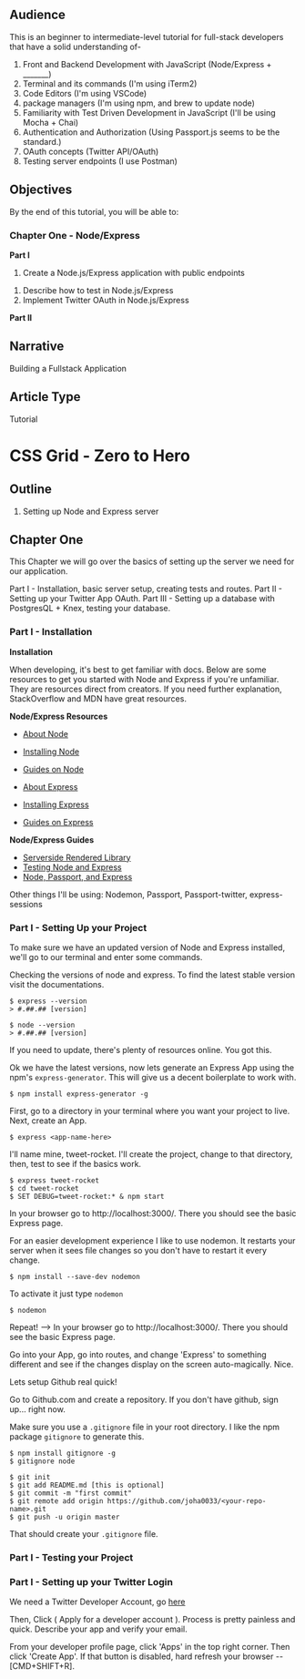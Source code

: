 ## Audience

This is an beginner to intermediate-level tutorial for full-stack developers that have a solid understanding of-

1. Front and Backend Development with JavaScript (Node/Express + _______)
1. Terminal and its commands (I'm using iTerm2)
1. Code Editors (I'm using VSCode)
1. package managers (I'm using npm, and brew to update node)
1. Familiarity with Test Driven Development in JavaScript (I'll be using Mocha + Chai)
1. Authentication and Authorization (Using Passport.js seems to be the standard.)
1. OAuth concepts (Twitter API/OAuth)
1. Testing server endpoints (I use Postman)

## Objectives

By the end of this tutorial, you will be able to:

### Chapter One - Node/Express 

**Part I**
1. Create a Node.js/Express application with public endpoints
<!-- 1. Implement a database with PostgresQL + Knex -->
1. Describe how to test in Node.js/Express
1. Implement Twitter OAuth in Node.js/Express

**Part II**


## Narrative

Building a Fullstack Application 

## Article Type

Tutorial

# CSS Grid - Zero to Hero

## Outline

1. Setting up Node and Express server

## Chapter One

This Chapter we will go over the basics of setting up the server we need for our application.

Part I - Installation, basic server setup, creating tests and routes.
Part II - Setting up your Twitter App OAuth.
Part III - Setting up a database with PostgresQL + Knex, testing your database.

### Part I - Installation

**Installation**

When developing, it's best to get familiar with docs. Below are some resources to get you started with Node and Express if you're unfamiliar. They are resources direct from creators. If you need further explanation, StackOverflow and MDN have great resources.

**Node/Express Resources**

- [About Node](https://nodejs.org/en/about/)
- [Installing Node](https://nodejs.org/en/download/package-manager/)
- [Guides on Node](https://nodejs.org/en/docs/guides/)


- [About Express](https://expressjs.com/)
- [Installing Express](https://expressjs.com/en/starter/installing.html)
- [Guides on Express](https://nodejs.org/en/docs/guides/)

**Node/Express Guides**

- [Serverside Rendered Library](https://developer.mozilla.org/en-US/docs/Learn/Server-side/Express_Nodejs/Tutorial_local_library_website)
- [Testing Node and Express](https://mherman.org/blog/testing-node-and-express/)
- [Node, Passport, and Express](https://mherman.org/blog/node-passport-and-postgres/)

Other things I'll be using: Nodemon, Passport, Passport-twitter, express-sessions

### Part I - Setting Up your Project

To make sure we have an updated version of Node and Express installed, we'll go to our terminal and enter some commands.

Checking the versions of node and express. To find the latest stable version visit the documentations.

```terminal
$ express --version
> #.##.## [version]

$ node --version
> #.##.## [version]
```

If you need to update, there's plenty of resources online. You got this.

Ok we have the latest versions, now lets generate an Express App using the npm's `express-generator`. This will give us a decent boilerplate to work with.

```terminal
$ npm install express-generator -g
```

First, go to a directory in your terminal where you want your project to live. Next, create an App.

```terminal
$ express <app-name-here>
```

I'll name mine, tweet-rocket. I'll create the project, change to that directory, then, test to see if the basics work.

```terminal
$ express tweet-rocket
$ cd tweet-rocket
$ SET DEBUG=tweet-rocket:* & npm start
```

In your browser go to http://localhost:3000/. There you should see the basic Express page.

For an easier development experience I like to use nodemon. It restarts your server when it sees file changes so you don't have to restart it every change.

```terminal
$ npm install --save-dev nodemon
```
To activate it just type `nodemon`

```terminal
$ nodemon
```

Repeat! --> In your browser go to http://localhost:3000/. There you should see the basic Express page.

Go into your App, go into routes, and change 'Express' to something different and see if the changes display on the screen auto-magically. Nice.

Lets setup Github real quick! 

Go to Github.com and create a repository. If you don't have github, sign up... right now.

Make sure you use a `.gitignore` file in your root directory. I like the npm package `gitignore` to generate this.

```terminal
$ npm install gitignore -g
$ gitignore node
```

```terminal
$ git init
$ git add README.md [this is optional]
$ git commit -m "first commit"
$ git remote add origin https://github.com/joha0033/<your-repo-name>.git
$ git push -u origin master
```

That should create your `.gitignore` file.


### Part I - Testing your Project

### Part I - Setting up your Twitter Login

We need a Twitter Developer Account, go [here](https://developer.twitter.com/en/apply-for-access.html)

Then, Click ( Apply for a developer account ). Process is pretty painless and quick. Describe your app and verify your email.

From your developer profile page, click 'Apps' in the top right corner. Then click 'Create App'. If that button is disabled, hard refresh your browser --[CMD+SHIFT+R].
















